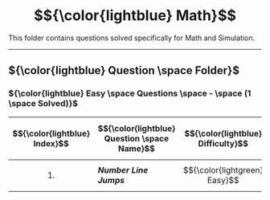 # $${\color{lightblue} Math}$$

This folder contains questions solved specifically for Math and Simulation.

-----

## ${\color{lightblue} Question \space Folder}$

### ${\color{lightblue} Easy \space Questions \space - \space (1 \space Solved)}$

| $${\color{lightblue} Index}$$ | $${\color{lightblue} Question \space Name}$$ | $${\color{lightblue} Difficulty}$$ | $${\color{lightblue} Links}$$ | $${\color{lightblue} Math \space Concepts}$$ | $${\color{lightblue} Companies}$$ |
|-|-|-|-|-|-|
| $${1.}$$ | ***Number Line Jumps*** | $${\color{lightgreen} Easy}$$ | [NumberLineJumps](https://www.hackerrank.com/challenges/kangaroo/problem?isFullScreen=true) | ***Linear Equation, String*** | ***TCS*** |
